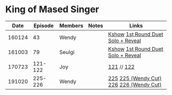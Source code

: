 # King of Mased Singer

| Date   | Episode | Members | Notes | Links                                                                                                                                                                                                                                          |
|--------|---------|---------|-------|------------------------------------------------------------------------------------------------------------------------------------------------------------------------------------------------------------------------------------------------|
| 160124 | 43      | Wendy   |       | [Kshow](http://kshow123.net/show/king-of-mask-singer/episode-43.html)  [1st Round Duet](https://youtu.be/cKrs6tyiRr0)  [Solo + Reveal](https://youtu.be/jNRU5NPNAhw)                                                                           |
| 161003 | 79      | Seulgi  |       | [Kshow](http://kshow123.net/show/king-of-mask-singer/episode-79.html)  [1st Round Duet](https://www.youtube.com/watch?v=TXuXqaANAWY)  [Solo + Reveal](https://www.youtube.com/watch?v=wGNo3UeNI7c)                                             |
| 170723 | 121-122 | Joy     |       | [121][170723_121] // [122][170723_122]                                                                                                                                                                                                         |
| 191020 | 225-226 | Wendy   |       | [225](http://kshow123.net/show/king-of-mask-singer/episode-225.html)  [225 \(Wendy Cut\)](https://vimeo.com/373700002)  [226](http://kshow123.net/show/king-of-mask-singer/episode-226.html)  [226 \(Wendy Cut\)](https://vimeo.com/373700104) |

&#x200b;

[170723_121]:https://telemaxus.keybase.pub/rv/variety-shows/King%20of%20Masked%20Singer/King.of.Mask.Singer.E121.mp4
[170723_122]:https://telemaxus.keybase.pub/rv/variety-shows/King%20of%20Masked%20Singer/King.of.Mask.Singer.E122.mp4